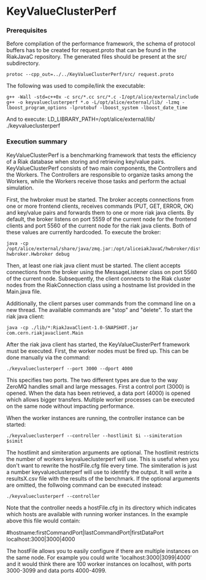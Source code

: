 # KeyValueClusterPerf

### Prerequisites

Before compilation of the performance framework, the schema of protocol buffers has to be created for request.proto that can be found in the RiakJavaC repository. The generated files should be present at the src/ subdirectory.

    protoc --cpp_out=../../KeyValueClusterPerf/src/ request.proto

The following was used to compile/link the executable:

    g++ -Wall -std=c++0x -c src/*.cc src/*.c -I/opt/alice/external/include
    g++ -o keyvalueclusterperf *.o -L/opt/alice/external/lib/ -lzmq -lboost_program_options -lprotobuf -lboost_system -lboost_date_time

And to execute:
    LD_LIBRARY_PATH=/opt/alice/external/lib/ ./keyvalueclusterperf

### Execution summary

KeyValueClusterPerf is a benchmarking framework that tests the efficiency of a Riak database when storing and retrieving key/value pairs. KeyValueClusterPerf consists of two main components, the Controllers and the Workers.
The Controllers are responsible to organize tasks among the Workers, while the Workers receive those tasks and perform the actual simulation.

First, the hwbroker must be started. The broker accepts connections from one or more frontend clients, receives commands (PUT, GET, ERROR, OK) and key/value pairs and forwards them to one or more riak java clients. By default, the broker listens on port 5559 of the current node for the frontend clients and port 5560 of the current node for the riak java clients. Both of these values are currently hardcoded. To execute the broker:

    java -cp /opt/alice/external/share/java/zmq.jar:/opt/aliceiakJavaC/hwbroker/dist/hwbroker.jar hwbroker.Hwbroker debug

Then, at least one riak java client must be started. The client accepts connections from the broker using the MessageListener class on port 5560 of the current node. Subsequently, the client connects to the Riak cluster nodes from the RiakConnection class using a hostname list provided in the Main.java file.

Additionally, the client parses user commands from the command line on a new thread. The available commands are "stop" and "delete". To start the riak java client:

    java -cp ./lib/*:RiakJavaClient-1.0-SNAPSHOT.jar com.cern.riakjavaclient.Main

After the riak java client has started, the KeyValueClusterPerf framework must be executed. First, the worker nodes must be fired up. This can be done manually via the command:

    ./keyvalueclusterperf --port 3000 --dport 4000

This specifies two ports. The two different types are due to the way ZeroMQ handles small and large messages. First a control port (3000) is opened. When the data has been retrieved, a data port (4000) is opened which allows bigger transfers. Multiple worker processes can be executed on the same node without impacting performance.

When the worker instances are running, the controller instance can be started:

    ./keyvalueclusterperf --controller --hostlimit $i --simiteration $simit

The hostlimit and simiteration arguments are optional. The hostlimit restricts the number of workers keyvalueclusterperf will use. This is useful when you don't want to rewrite the hostFile.cfg file every
time. The simiteration is just a number keyvalueclusterperf will use to identify the output. It will write a resultsX.csv file with the results of the benchmark. If the optional arguments are omitted, the follwoing command can be executed instead:

    ./keyvalueclusterperf --controller

Note that the controller needs a hostFile.cfg in its directory which indicates which hosts are available with running worker instances. In the example above this file would contain:

#hostname:firstCommandPort|lastCommandPort|firstDataPort
localhost:3000|3000|4000

The hostFile allows you to easily configure if there are multiple instances on the same node. For example you could write 'localhost:3000|3099|4000' and it would think there are 100 worker instances on localhost, with ports 3000-3099 and data ports 4000-4099.
